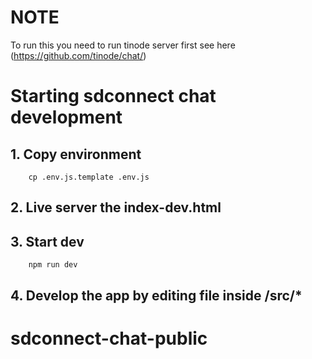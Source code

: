 # NOTE

To run this you need to run tinode server first see here (https://github.com/tinode/chat/)

# Starting sdconnect chat development

## 1. Copy environment

```
    cp .env.js.template .env.js
```

## 2. Live server the index-dev.html

## 3. Start dev

```
    npm run dev
```

## 4. Develop the app by editing file inside /src/\*

# sdconnect-chat-public
